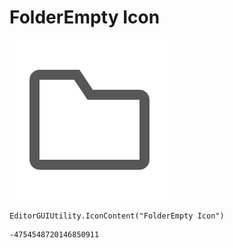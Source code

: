 # FolderEmpty Icon
![](/img/FolderEmpty%20Icon.png)

``` CSharp
EditorGUIUtility.IconContent("FolderEmpty Icon")
```
```
-4754548720146850911
```
